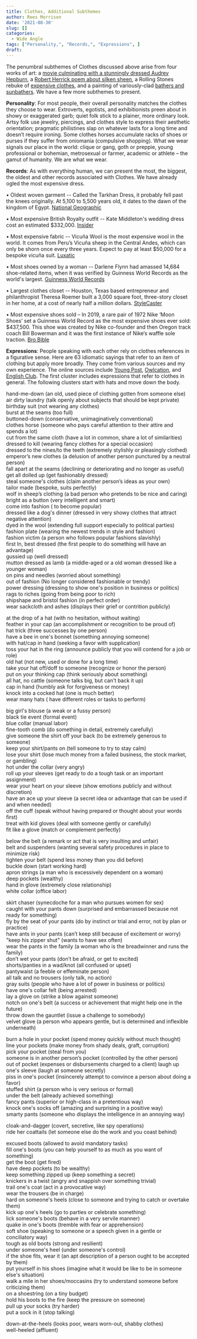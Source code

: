 ```yaml
---
title: Clothes, Additional Subthemes
author: Rees Morrison
date: '2021-08-30'
slug: []
categories:
  - Wide Angle
tags: ["Personality,", "Records,", "Expressions", ]
draft: 
---
```


The penumbral subthemes of Clothes discussed above arise from four works of art: a [movie culminating with a stunningly dressed Audrey Hepburn](https://themesfromart.com/post/2021-08-30-clothes-from-my-fair-lady-a-movie-starring-audrey-hepburn/clothesfair/), a [Robert Herrick poem about silken sheen](https://themesfromart.com/post/2021-08-30-clothes-from-upon-julia-s-clothes-a-poem-by-robert-herrick/clothesjulia/), a Rolling Stones rebuke of [expensive clothes](https://themesfromart.com/post/2021-08-30-clothes-from-play-with-fire-a-song-by-the-rolling-stones/clothesfire/), and a painting of variously-clad [bathers and sunbathers](https://themesfromart.com/post/2021-08-30-clothes-from-bathers-at-asnieres-a-painting-by-georges-seurat/clothesbathers/).  We have a few more subthemes to present.

<!--more-->

**Personality**:  For most people, their overall personality matches the clothes they choose to wear.  Extroverts, egotists, and exhibitionists preen about in showy or exaggerated garb; quiet folk stick to a plainer, more ordinary look.  Artsy folk use jewelry, piercings, and clothes style to express their aesthetic orientation; pragmatic philistines slap on whatever lasts for a long time and doesn’t require ironing.  Some clothes horses accumulate racks of shoes or purses if they suffer from oniomania (compulsive shopping).  What we wear signals our place in the world: clique or gang, goth or preppie, young professional or bohemian, metrosexual or farmer, academic or athlete – the gamut of humanity.  We are what we wear.

**Records**:  As with everything human, we can present the most, the biggest, the oldest and other records associated with Clothes.  We have already ogled the most expensive dress. 

•	Oldest woven garment -- Called the Tarkhan Dress, it probably fell past the knees originally. At 5,100 to 5,500 years old, it dates to the dawn of the kingdom of Egypt. [National Geographic](https://www.nationalgeographic.com/history/article/160218-oldest-dress-egypt-tarkhan-archaeology)

•	Most expensive British Royalty outfit -- Kate Middleton's wedding dress cost an estimated $332,000.  [Insider](https://www.insider.com/royals-most-expensive-outfits-2020-10#kate-middletons-wedding-dress-cost-an-estimated-332000-18)

•	Most expensive fabric -- Vicuña Wool is the most expensive wool in the world.  It comes from Peru’s Vicuña sheep in the Central Andes, which can only be shorn once every three years.  Expect to pay at least $50,000 for a bespoke vicuña suit. [Luxatic](https://luxatic.com/these-are-the-worlds-most-luxurious-fabrics/#1_Vicuna_Wool)

•	Most shoes owned by a woman -- Darlene Flynn had amassed 14,684 shoe-related items, when it was verified by Guinness World Records as the world's largest. [Guinness World Records](https://www.guinnessworldrecords.com/news/2012/9/record-holder-profile-darlene-flynn-worlds-largest-collection-of-shoe-related-items-video-44748/?fb_comment_id=195658117234438_598200)

•	Largest clothes closet -- Houston, Texas based entrepreneur and philanthropist Theresa Roemer built a 3,000 square foot, three-story closet in her home, at a cost of nearly half a million dollars.  [StyleCaster](https://stylecaster.com/beauty/biggest-closet-in-america-theresa-roemer/)

•	Most expensive shoes sold – In 2019, a rare pair of 1972 Nike ‘Moon Shoes’ set a Guinness World Record as the most expensive shoes ever sold: $437,500. This shoe was created by Nike co-founder and then Oregon track coach Bill Bowerman and it was the first instance of Nike‘s waffle sole traction. [Bro Bible](https://brobible.com/gear/article/guinness-world-record-largest-shoe-collection/)

**Expressions**:  People speaking with each other rely on clothes references in a figurative sense.  Here are 63 idiomatic sayings that refer to an item of clothing but apply more broadly.  They come from various sources and my own experience.  The online sources include [Young Post](https://www.scmp.com/yp/learn/learning-resources/article/3100490/15-clothing-and-fashion-idioms-make-your-writing-more), [Owlcation](https://owlcation.com/academia/25-Clothes-Idioms-Explained-to-English-as-a-Second-Language-Learners), and [English Club](https://www.englishclub.com/vocabulary/idioms-clothing.htm).  The first cluster includes expressions that refer to clothes in general.  The following clusters start with hats and move down the body.

<!--Here are the sayings.-->

hand-me-down (an old, used piece of clothing gotten from someone else)  
air dirty laundry (talk openly about subjects that should be kept private)  
birthday suit (not wearing any clothes)  
burst at the seams (too full)  
buttoned-down (conservative, unimaginatively conventional)  
clothes horse (someone who pays careful attention to their attire and spends a lot)  
cut from the same cloth (have a lot in common, share a lot of similarities)   
dressed to kill (wearing fancy clothes for a special occasion)  
dressed to the nines/to the teeth (extremely stylishly or pleasingly clothed)  
emperor’s new clothes (a delusion of another person punctured by a neutral person)  
fall apart at the seams (declining or deteriorating and no longer as useful)  
get all dolled up (get fashionably dressed)  
steal someone's clothes (claim another person’s ideas as your own)  
tailor made (bespoke, suits perfectly)  
wolf in sheep’s clothing (a bad person who pretends to be nice and caring)  
bright as a button (very intelligent and smart)  
come into fashion ( to become popular)  
dressed like a dog's dinner (dressed in very showy clothes that attract negative attention)  
dyed in the wool (extending full support especially to political parties)  
fashion plate  (wearing the newest trends in style and fashion)  
fashion victim (a person who follows popular fashions slavishly)  
first In, best dressed (the first people to do something will have an advantage)  
gussied up (well dressed)  
mutton dressed as lamb (a middle-aged or a old woman dressed like a younger woman)  
on pins and needles (worried about something)  
out of fashion (No longer considered fashionable or trendy)  
power dressing (dressing to show one's position in business or politics)  
rags to riches (going from being poor to rich)  
shipshape and bristol fashion (in perfect order)  
wear sackcloth and ashes (displays their grief or contrition publicly)

at the drop of a hat (with no hesitation, without waiting)  
feather in your cap (an accomplishment or recognition to be proud of)   
hat trick (three successes by one person)  
have a bee in one's bonnet (something annoying someone)  
with hat/cap in hand (seeking a favor with supplication)  
toss your hat in the ring (announce publicly that you will contend for a job or role)  
old hat (not new, used or done for a long time)  
take your hat off/doff to someone (recognize or honor the person)  
put on your thinking cap (think seriously about something)  
all hat, no cattle (someone talks big, but can't back it up)  
cap in hand (humbly ask for forgiveness or money)  
knock into a cocked hat (one is much better)  
wear many hats ( have different roles or tasks to perform)  

big girl's blouse (a weak or a fussy person)  
black tie event (formal event)  
blue collar (manual labor)  
fine-tooth comb (do something in detail, extremely carefully)  
give someone the shirt off your back (to be extremely generous to someone)  
keep your shirt/pants on (tell someone to try to stay calm)  
lose your shirt (lose much money from a failed business, the stock market, or gambling)  
hot under the collar (very angry)  
roll up your sleeves (get ready to do a tough task or an important assignment)  
wear your heart on your sleeve (show emotions publicly and without discretion)  
have an ace up your sleeve (a secret idea or advantage that can be used if and when needed)  
off the cuff (speak without having prepared or thought about your words first)  
treat with kid gloves (deal with someone gently or carefully)  
fit like a glove (match or complement perfectly)  

below the belt (a remark or act that is very insulting and unfair)  
belt and suspenders (wanting several safety procedures in place to minimize risk)  
tighten your belt (spend less money than you did before)  
buckle down (start working hard)  
apron strings (a man who is excessively dependent on a woman)  
deep pockets (wealthy)  
hand in glove (extremely close relationship)  
white collar (office labor)  

skirt chaser (synecdoche for a man who pursues women for sex)  
caught with your pants down (surprised and embarrassed because not ready for something)  
fly by the seat of your pants (do by instinct or trial and error, not by plan or practice)  
have ants in your pants (can’t keep still because of excitement or worry)  
"keep his zipper shut" (wants to have sex often)  
wear the pants in the family (a woman who is the breadwinner and runs the family)  
don’t wet your pants (don’t be afraid, or get to excited)  
shorts/panties in a wad/knot (all confused or upset)  
pantywaist (a feeble or effeminate person)  
all talk and no trousers (only talk, no action)  
gray suits (people who have a lot of power in business or politics)  
have one's collar felt (being arrested)  
lay a glove on (strike a blow against someone)  
notch on one's belt (a success or achievement that might help one in the future)  
throw down the gauntlet (issue a challenge to somebody)  
velvet glove (a person who appears gentle, but is determined and inflexible underneath) 

burn a hole in your pocket (spend money quickly without much thought)  
line your pockets (make money from shady deals, graft, corruption)  
pick your pocket (steal from you)  
someone is in another person’s pocket (controlled by the other person)  
out of pocket (expenses or disbursements charged to a client) 
laugh up one's sleeve (laugh at someone secretly)  
piss in one's pocket (insincerely attempt to convince a person about doing a favor)  
stuffed shirt (a person who is very serious or formal)  
under the belt (already achieved something)  
fancy pants (superior or high-class in a pretentious way)  
knock one's socks off (amazing and surprising in a positive way)  
smarty pants (someone who displays the intelligence in an annoying way)  

cloak-and-dagger (covert, secretive, like spy operations)  
ride her coattails (let someone else do the work and you coast behind)  

excused boots (allowed to avoid mandatory tasks)  
fill one's boots (you can help yourself to as much as you want of something)  
get the boot (get fired)  
have deep pockets (to be wealthy)  
keep something zipped up (keep something a secret)  
knickers in a twist (angry and snappish over something trivial)  
trail one's coat (act in a provocative way)  
wear the trousers (be in charge)  
hard on someone's heels (close to someone and trying to catch or overtake them)  
kick up one's heels (go to parties or celebrate something)  
lick someone's boots (behave in a very servile manner)  
quake in one's boots (tremble with fear or apprehension)  
soft shoe (speaking to someone or a speech given in a gentle or conciliatory way)  
tough as old boots (strong and resilient)  
under someone's heel (under someone's control)  
if the shoe fits, wear it (an apt description of a person ought to be accepted by them)   
put yourself in his shoes (imagine what it would be like to be in someone else's situation)  
walk a mile in her shoes/moccasins (try to understand someone before criticizing them)   
on a shoestring (on a tiny budget)  
hold his boots to the fire (keep the pressure on someone)  
pull up your socks (try harder)  
put a sock in it (stop talking)  

down-at-the-heels (looks poor, wears worn-out, shabby clothes)  
well-heeled (affluent)  
